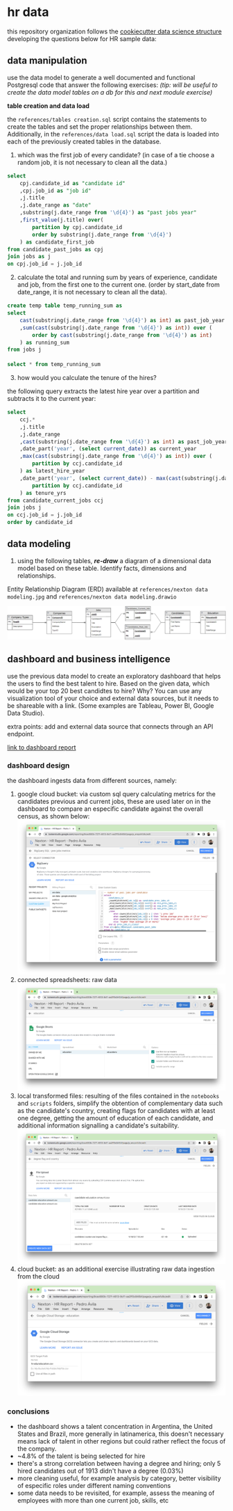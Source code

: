 # hr data

this repository organization follows the [cookiecutter data science structure](https://drivendata.github.io/cookiecutter-data-science/) developing the questions below for HR sample data:

## data manipulation

use the data model to generate a well documented and functional Postgresql code that answer the following exercises: *(tip: will be useful to create the data model tables on a db for this and next module exercise)*

**table creation and data load**

the `references/tables creation.sql` script contains the statements to create the tables and set the proper relationships between them. Additionally, in the `references/data load.sql` script the data is loaded into each of the previously created tables in the database.

1. which was the first job of every candidate? (in case of a tie choose a random job, it is not necessary to clean all the data.)

```sql
select
	cpj.candidate_id as "candidate id"
	,cpj.job_id as "job id"
	,j.title
	,j.date_range as "date"
	,substring(j.date_range from '\d{4}') as "past jobs year"
	,first_value(j.title) over(
		partition by cpj.candidate_id
		order by substring(j.date_range from '\d{4}')
	) as candidate_first_job
from candidate_past_jobs as cpj
join jobs as j
on cpj.job_id = j.job_id
```
2. calculate the total and running sum by years of experience, candidate and job, from the first one to the current one. (order by start_date from date_range, it is not necessary to clean all the data).

```sql
create temp table temp_running_sum as
select
	cast(substring(j.date_range from '\d{4}') as int) as past_job_year
	,sum(cast(substring(j.date_range from '\d{4}') as int)) over (
		order by cast(substring(j.date_range from '\d{4}') as int)
	) as running_sum
from jobs j

select * from temp_running_sum
```

3. how would you calculate the tenure of the hires?

the following query extracts the latest hire year over a partition and subtracts it to the current year:

```sql
select
	ccj.*
	,j.title
	,j.date_range
	,cast(substring(j.date_range from '\d{4}') as int) as past_job_year
	,date_part('year', (select current_date)) as current_year
	,max(cast(substring(j.date_range from '\d{4}') as int)) over (
		partition by ccj.candidate_id
	) as latest_hire_year
	,date_part('year', (select current_date)) - max(cast(substring(j.date_range from '\d{4}') as int)) over (
		partition by ccj.candidate_id
	) as tenure_yrs
from candidate_current_jobs ccj
join jobs j
on ccj.job_id = j.job_id
order by candidate_id
```

## data modeling

1. using the following tables, ***re-draw*** a diagram of a dimensional data model based on these table. Identify facts, dimensions and relationships.

Entity Relationship Diagram (ERD) available at `references/nexton data modeling.jpg` and `references/nexton data modeling.drawio`

![HR database model](references/data_modeling.jpg "HR database entity relationship diagram")


## dashboard and business intelligence

use the previous data model to create an exploratory dashboard that helps the users to find the best talent to hire. Based on the given data, which would be your top 20 best candidtes to hire? Why? You can use any visualization tool of your choice and external data sources, but it needs to be shareable with a link. (Some examples are Tableau, Power BI, Google Data Studio).

extra points: add and external data source that connects through an API endpoint.

[link to dashboard report](https://lookerstudio.google.com/reporting/9cac680b-727f-4613-9cf1-aa2ff0c846bf/page/RTwcD)

### dashboard design

the dashboard ingests data from different sources, namely:
1.  google cloud bucket: via custom sql query calculating metrics for the candidates previous and current jobs, these are used later on in the dashboard to compare an especific candidate against the overall census, as shown below:
![big query custom sql](/references/big_query_custom_sql_query.png "big query custom sql query")
2. connected spreadsheets: raw data ![raw data from gsheets](/references/google_sheets_source.png "google sheets source")
3. local transformed files: resulting of the files contained in the `notebooks` and `scripts` folders,  simplify the obtention of complementary data such as the candidate's country, creating flags for candidates with at least one degree, getting the amount of education of each candidate, and additional information signalling a candidate's suitability. ![local import](/references/csv_import.png "local data source")
4. cloud bucket: as an additional exercise illustrating raw data ingestion from the cloud ![google cloud bucket ingestion](/references/google_cloud_bucke_raw_data.png "google cloud bucket raw data ingestion")

### conclusions

- the dashboard shows a talent concentration in Argentina, the United States and Brazil, more generally in latinamerica, this doesn't necessary means lack of talent in other regions but could rather reflect the focus of the company.
- ~4.8% of the talent is being selected for hire
- there's a strong correlation between having a degree and hiring; only 5 hired candidates out of 1913 didn't have a degree (0.03%)
- more cleaning useful, for example analysis by category, better visibility of especific roles under different naming conventions
- some data needs to be revisited, for example, assess the meaning of employees with more than one current job, skills, etc

